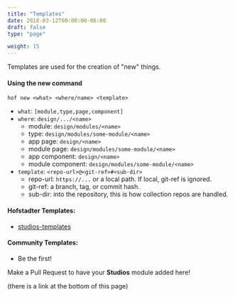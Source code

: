 ```yaml
---
title: "Templates"
date: 2018-03-12T00:00:00-06:00
draft: false
type: "page"

weight: 15
---
```


Templates are used for the creation of "new" things.

#### Using the new command

```
hof new <what> <where/name> <template>
```

- `what`: `[module,type,page,component]`
- `where`: `design/.../<name>`
    - module: `design/modules/<name>`
    - type: `design/modules/some-module/<name>`
    - app page: `design/<name>`
    - module page: `design/modules/some-module/<name>`
    - app component: `design/<name>`
    - module component: `design/modules/some-module/<name>`
- `template`: `<repo-url>@<git-ref>#<sub-dir>`
    - repo-url: `https://...` or a local path. If local, git-ref is ignored.
    - git-ref: a branch, tag, or commit hash.
    - sub-dir: into the repository, this is how collection repos are handled.

#### Hofstadter Templates:

- [studios-templates](https://github.com/hofstadter-io/studios-templates)

#### Community Templates:

- Be the first!

Make a Pull Request to have your __Studios__ module added here!

(there is a link at the bottom of this page)

